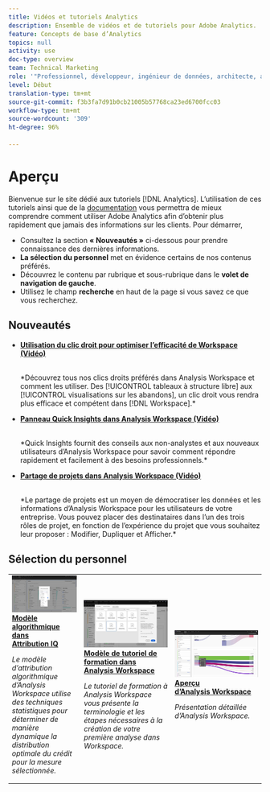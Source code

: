 ```yaml
---
title: Vidéos et tutoriels Analytics
description: Ensemble de vidéos et de tutoriels pour Adobe Analytics.
feature: Concepts de base d’Analytics
topics: null
activity: use
doc-type: overview
team: Technical Marketing
role: '"Professionnel, développeur, ingénieur de données, architecte, architecte de données, administrateur, responsable"'
level: Début
translation-type: tm+mt
source-git-commit: f3b3fa7d91b0cb21005b57768ca23ed6700fcc03
workflow-type: tm+mt
source-wordcount: '309'
ht-degree: 96%

---
```



# Aperçu

Bienvenue sur le site dédié aux tutoriels [!DNL Analytics].  Lʼutilisation de ces tutoriels ainsi que de la [documentation](https://docs.adobe.com/content/help/fr-FR/analytics/landing/home.html) vous permettra de mieux comprendre comment utiliser Adobe Analytics afin dʼobtenir plus rapidement que jamais des informations sur les clients.  Pour démarrer,
* Consultez la section **« Nouveautés »** ci-dessous pour prendre connaissance des dernières informations.
* **La sélection du personnel** met en évidence certains de nos contenus préférés.
* Découvrez le contenu par rubrique et sous-rubrique dans le **volet de navigation de gauche**.
* Utilisez le champ **recherche** en haut de la page si vous savez ce que vous recherchez.

## Nouveautés

* **[Utilisation du clic droit pour optimiser lʼefficacité de Workspace (Vidéo)](analysis-workspace/navigating-workspace-projects/right-click-for-workspace-efficiency.md)**

   <br>
   *Découvrez tous nos clics droits préférés dans Analysis Workspace et comment les utiliser. Des [!UICONTROL tableaux à structure libre] aux [!UICONTROL visualisations sur les abandons], un clic droit vous rendra plus efficace et compétent dans [!DNL Workspace].*

* **[Panneau Quick Insights dans Analysis Workspace (Vidéo)](analysis-workspace/using-panels/quick-insights-panel-in-analysis-workspace.md)**

   <br>
   *Quick Insights fournit des conseils aux non-analystes et aux nouveaux utilisateurs d’Analysis Workspace pour savoir comment répondre rapidement et facilement à des besoins professionnels.*

* **[Partage de projets dans Analysis Workspace (Vidéo)](analysis-workspace/curate-and-share-projects/project-sharing-in-analysis-workspace.md)**

   <br>
   *Le partage de projets est un moyen de démocratiser les données et les informations d’Analysis Workspace pour les utilisateurs de votre entreprise. Vous pouvez placer des destinataires dans l’un des trois rôles de projet, en fonction de l’expérience du projet que vous souhaitez leur proposer : Modifier, Dupliquer et Afficher.*

## Sélection du personnel

<table>
<tr>
  <td>
    <a href="analysis-workspace/attribution-iq/algorithmic-model-in-attribution-iq.md">
      <img alt="Modèle algorithmique dans Attribution IQ" src="assets/36205.jpg" />
    </a>
    <div>
      <a href="analysis-workspace/attribution-iq/algorithmic-model-in-attribution-iq.md">
    <strong>Modèle algorithmique dans Attribution IQ</strong>
    </a>
    </div>
    <p>
    <em>Le modèle d’attribution algorithmique d’Analysis Workspace utilise des techniques statistiques pour déterminer de manière dynamique la distribution optimale du crédit pour la mesure sélectionnée.</em>
    <p>
  </td>
   <td>
    <a href="analysis-workspace/navigating-workspace-projects/training-tutorial-template-in-analysis-workspace.md">
      <img alt="Modèle de tutoriel de formation dans Analysis Workspace" src="assets/33773.jpg" />
    </a>
    <div>
      <a href="analysis-workspace/navigating-workspace-projects/training-tutorial-template-in-analysis-workspace.md">
    <strong>Modèle de tutoriel de formation dans Analysis Workspace</strong>
    </a>
    </div>
    <p>
    <em>Le tutoriel de formation à Analysis Workspace vous présente la terminologie et les étapes nécessaires à la création de votre première analyse dans Workspace.</em>
    <p>
  </td>
  <td>
    <a href="analysis-workspace/analysis-workspace-basics/analysis-workspace-overview.md">
      <img alt="Image miniature de la vidéo « Aperçu dʼAnalysis Workspace »" src="assets/thumb_analysis-workspace-overview.png" />
    </a>
    <div>
      <a href="analysis-workspace/analysis-workspace-basics/analysis-workspace-overview.md">
    <strong>Aperçu d’Analysis Workspace</strong>
    </a>
    </div>
    <p>
    <em>Présentation détaillée dʼAnalysis Workspace.</em>
    <p>
  </td>
</tr>
</table>
